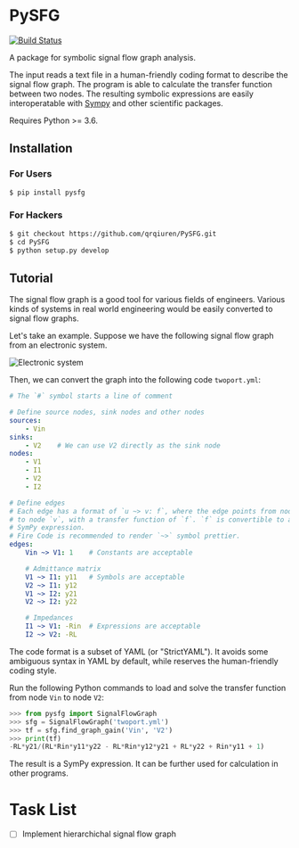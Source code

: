 # PySFG

[![Build Status](https://travis-ci.com/qrqiuren/PySFG.svg?branch=master)](https://travis-ci.com/qrqiuren/PySFG)

A package for symbolic signal flow graph analysis.

The input reads a text file in a human-friendly coding format to describe the
signal flow graph. The program is able to calculate the transfer function
between two nodes.
The resulting symbolic expressions are easily interoperatable with
[Sympy](https://www.sympy.org/) and other scientific packages.

Requires Python >= 3.6.

## Installation

### For Users

```bash
$ pip install pysfg
```

### For Hackers

```bash
$ git checkout https://github.com/qrqiuren/PySFG.git
$ cd PySFG
$ python setup.py develop
```

## Tutorial

The signal flow graph is a good tool for various fields of engineers. Various
kinds of systems in real world engineering would be easily converted to signal
flow graphs.

Let's take an example. Suppose we have the following signal flow graph from an
electronic system.

![Electronic system](https://upload.wikimedia.org/wikipedia/commons/a/a1/Circuit_with_two_port_and_equivalent_signal_flow_graph.png)

Then, we can convert the graph into the following code `twoport.yml`:

```yml
# The `#` symbol starts a line of comment

# Define source nodes, sink nodes and other nodes
sources:
    - Vin
sinks:
    - V2    # We can use V2 directly as the sink node
nodes:
    - V1
    - I1
    - V2
    - I2

# Define edges
# Each edge has a format of `u ~> v: f`, where the edge points from node `u`
# to node `v`, with a transfer function of `f`. `f` is convertible to a
# SymPy expression.
# Fire Code is recommended to render `~>` symbol prettier.
edges:
    Vin ~> V1: 1    # Constants are acceptable

    # Admittance matrix
    V1 ~> I1: y11   # Symbols are acceptable
    V2 ~> I1: y12
    V1 ~> I2: y21
    V2 ~> I2: y22

    # Impedances
    I1 ~> V1: -Rin  # Expressions are acceptable
    I2 ~> V2: -RL
```

The code format is a subset of YAML (or "StrictYAML"). It avoids some
ambiguous syntax in YAML by default, while reserves the human-friendly
coding style.

Run the following Python commands to load and solve the transfer function
from node `Vin` to node `V2`:

```python
>>> from pysfg import SignalFlowGraph
>>> sfg = SignalFlowGraph('twoport.yml')
>>> tf = sfg.find_graph_gain('Vin', 'V2')
>>> print(tf)
-RL*y21/(RL*Rin*y11*y22 - RL*Rin*y12*y21 + RL*y22 + Rin*y11 + 1)
```

The result is a SymPy expression. It can be further used for calculation
in other programs.

# Task List

- [ ] Implement hierarchichal signal flow graph
